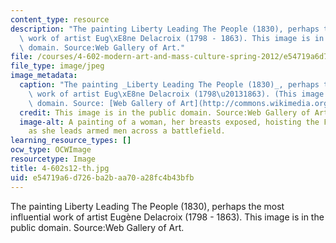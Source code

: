 ```yaml
---
content_type: resource
description: "The painting Liberty Leading The People (1830), perhaps the most influential\
  \ work of artist Eug\xE8ne Delacroix (1798 - 1863). This image is in the public\
  \ domain. Source:Web Gallery of Art."
file: /courses/4-602-modern-art-and-mass-culture-spring-2012/e54719a6d726ba2baa70a28fc4b43bfb_4-602s12-th.jpg
file_type: image/jpeg
image_metadata:
  caption: "The painting _Liberty Leading The People (1830)_, perhaps the most influential\
    \ work of artist Eug\xE8ne Delacroix (1798\u20131863). (This image is in the public\
    \ domain. Source: [Web Gallery of Art](http://commons.wikimedia.org/wiki/File:Eug%C3%A8ne_Delacroix_-_Liberty_Leading_the_People_%2828th_July_1830%29_-_WGA6177.jpg).)"
  credit: This image is in the public domain. Source:Web Gallery of Art.
  image-alt: A painting of a woman, her breasts exposed, hoisting the French flag
    as she leads armed men across a battlefield.
learning_resource_types: []
ocw_type: OCWImage
resourcetype: Image
title: 4-602s12-th.jpg
uid: e54719a6-d726-ba2b-aa70-a28fc4b43bfb
---
```

The painting Liberty Leading The People (1830), perhaps the most influential work of artist Eugène Delacroix (1798 - 1863). This image is in the public domain. Source:Web Gallery of Art.